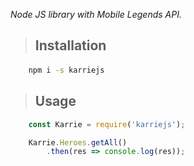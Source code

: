 _Node JS library with Mobile Legends API._

> ## Installation
####
```sh
	npm i -s karriejs
```
####

> ## Usage

```javascript
	const Karrie = require('karriejs');

	Karrie.Heroes.getAll()
		.then(res => console.log(res));
```
